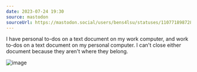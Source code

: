 ```yaml
---
date: 2023-07-24 19:30
source: mastodon
sourceUrl: https://mastodon.social/users/bens4lsu/statuses/110771898728019370
---
```

<p>I have personal to-dos on a text document on my work computer, and work to-dos on a text document on my personal computer.  I can&#39;t close either document because they aren&#39;t where they belong.</p>

<img src="" alt="image ">